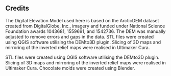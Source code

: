 ## Credits

The Digital Elevation Model used here is based on the ArcticDEM dataset created from DigitalGlobe, Inc., imagery and funded under National Science Foundation awards 1043681, 1559691, and 1542736. The DEM was manually adjusted to remove errors and gaps in the data. STL files were created using QGIS software utilising the DEMto3D plugin. Slicing of 3D maps and mirroring of the inverted relief maps were realised in Ultimaker Cura.

STL files were created using QGIS software utilising the DEMto3D
plugin. Slicing of 3D maps and mirroring of the inverted relief maps
were realised in Ultimaker Cura. Chocolate molds were created using
Blender.

